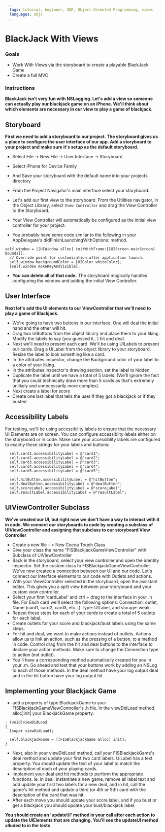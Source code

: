 ```yaml
---
  tags: tutorial, beginner, OOP, Object-Oriented Programming, views 
  languages: objc
---
```


BlackJack With Views 
=======

### Goals 
- Work With Views via the storyboard to create a playable BlackJack Game 
- Create a full MVC 

### Instructions 

**BlackJack isn't very fun with NSLogging.  Let's add a view so someone can actually play our blackjack game on an iPhone. We'll think about which elements are necessary in our view to play a game of blackjack.**  

## Storyboard

**First we need to add a storyboard to our project.  The storyboard gives us a place to configure the user interface of our app.  Add a storyboard to your project and make sure it's setup as the default storyboard.**  

  - Select File -> New File -> User Interface -> Storyboard
  - Select iPhone for Device Family 
  - And Save your storyboard with the default name into your projects directory 
  - From the Project Navigator's main interface select your storyboard.  
  - Let's add our first view to the storyboard.  From the Utilities navigator, in the Object Library, select `View Controller` and drag the View Controller to the Storyboard. 
  - Your View Controller will automatically be configured as the initial view controller for your project. 
  

  - You probably have some code similar to the following in your AppDelegate's didFinishLaunchingWithOptions: method. 

  ```objc
  self.window = [[UIWindow alloc] initWithFrame:[[UIScreen mainScreen] bounds]];
    // Override point for customization after application launch.
    self.window.backgroundColor = [UIColor whiteColor];
    [self.window makeKeyAndVisible];
  ```

  -  **You can delete all of that code.**  The storyboard magically handles configuring the window and adding the initial View Controller.  

  ## User Interface 

  **Next let's add the UI elements to our ViewController that we'll need to play a game of Blackjack.**  

  - We're going to have two buttons in our interface.  One will deal the initial hand and the other will hit.  
  - Drag two UIButtons from the object library and place them to your liking.  Modify the labels to say (you guessed it.. ) hit and deal. 
  - Next we'll need to present each card.  We'll be using UILabels to present our cards. Drag a UILabel from the object library to your storyboard.  Resize the label to look something like a card. 
  - In the attributes inspector, change the Background color of your label to a color of your liking. 
  - In the attributes inspector's drawing section, set the label to hidden.   
  - Duplicate the label until we have a total of 5 labels.  (We'll ignore the fact that you could technically draw more than 5 cards as that's extremely unlikely and unnecessarily more complex).  
  - Next create a label for score 
  -  Create one last label that tells the user if they got a blackjack or if they busted


  ## Accessibility Labels 

  For testing, we'll be using accessibility labels to ensure that the necessary UI Elements are on screen. You can configure accessiblity labels either on the storyboard or in code.  Make sure your accessiblity labels are configured to exactly these strings for your labels and buttons: 

  ```objc
    self.card1.accessibilityLabel = @"card1";
    self.card2.accessibilityLabel = @"card2";
    self.card3.accessibilityLabel = @"card3";
    self.card4.accessibilityLabel = @"card4";
    self.card5.accessibilityLabel = @"card5";

    self.hitButton.accessibilityLabel = @"hitButton";
    self.dealButton.accessibilityLabel = @"dealButton";
    self.scoreLabel.accessibilityLabel = @"scoreLabel";
    self.resultLabel.accessibilityLabel = @"resultLabel"; 

  ```

  
  ## UIViewController Subclass 

  **We've created our UI, but right now we don't have a way to interact with it in code.  We connect our storyboards to code by creating a subclass of UIViewController and assigning that subclass to our storyboard View Controller**

  - Create a new file - > New Cocoa Touch Class
  - Give your class the name "FISBlackjackGameViewController" with Subclass of UIViewController 
  - Back in the storyboard, select your view controller and open the identity inspector.  Set the custom class to FISBlackjackGameViewController.  We've now created a connection between our UI and our code.  Let's connect our Interface elements to our code with Outlets and actions.  
  - With your ViewController selected in the storyboard, open the assistant editor.  This gives you a split view between your storyboard and your custom view controller. 
  - Select your first 'cardLabel' and ctrl + drag to the interface in your .h file.  For Each card we'll select the following options: Connection: outlet, Name (card1, card2, card3, etc...) Type: UILabel, and storage: weak.  
  -  Repeat these steps for each of your cards to create a total of 5 outlets for each label. 
  - Create outlets for your score and blackjack/bust labels using the same steps.  
  -  For hit and deal, we want to make actions instead of outlets.  Actions allow us to link an action, such as the pressing of a button, to a method in code.  Control drag from the hit and deal buttons to the interface to declare your action methods.  Make sure to change the Connection type to action (not outlet). 
  -  You'll have a corresponding method automatically created for you in your .m.  Go ahead and test that your buttons work by adding an NSLog to each of those methods.  In the deal method have your log output deal and in the hit button have your log output hit. 

  ## Implementing your Blackjack Game 

  - add a property of type BlackjackGame to your FISBlackjackGameViewController's .h file. In the viewDidLoad method,  alloc]init] your BlackjackGame property.

  ```objc
  - (void)viewDidLoad
  {
    [super viewDidLoad];
    
    self.blackjackGame = [[FISBlackjackGame alloc] init];
  }
```

  - Next, also in your viewDidLoad method, call your FISBlackjackGame's deal method and update your first two card labels.  UILabel has a text property.  You should update the text of your label to match the description of each of your playing cards.  
  - Implement your deal and hit methods to perform the appropriate functions. ie. in deal, instantiate a new game, remove all label text and add update your first two labels for a new deal, and in hit, call the game's hit method and update a third (or 4th or 5th) card with the description of the card that was hit.  
  - After each move you should update your score label, and if you bust or get a blackjack you should update your bust/blackjack label.  

  **You should create an 'updateUI' method in your  call after each action to update the UIElements that are changing. You'll see the updateUI method alluded to in the tests**      





